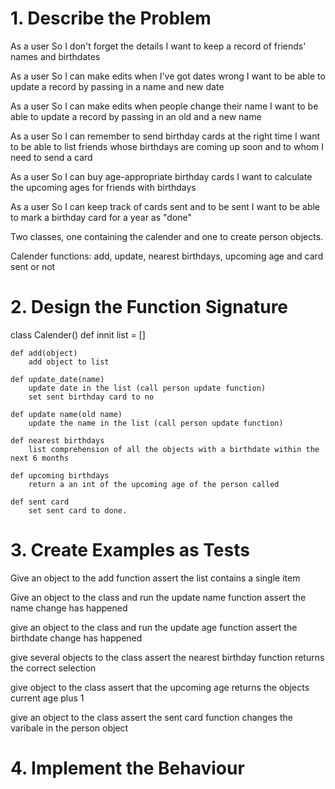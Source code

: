 # 1. Describe the Problem

As a user
So I don't forget the details
I want to keep a record of friends' names and birthdates

As a user
So I can make edits when I've got dates wrong
I want to be able to update a record by passing in a name and new date

As a user
So I can make edits when people change their name
I want to be able to update a record by passing in an old and a new name

As a user
So I can remember to send birthday cards at the right time
I want to be able to list friends whose birthdays are coming up soon and to whom I need to send a card

As a user
So I can buy age-appropriate birthday cards
I want to calculate the upcoming ages for friends with birthdays

As a user
So I can keep track of cards sent and to be sent
I want to be able to mark a birthday card for a year as "done"

Two classes, one containing the calender and one to create person objects.

Calender functions: add, update, nearest birthdays, upcoming age and card sent or not

# 2. Design the Function Signature

class Calender()
    def innit
        list = []

    def add(object)
        add object to list

    def update_date(name)
        update date in the list (call person update function)
        set sent birthday card to no

    def update name(old name)
        update the name in the list (call person update function)

    def nearest birthdays
        list comprehension of all the objects with a birthdate within the next 6 months

    def upcoming birthdays
        return a an int of the upcoming age of the person called

    def sent card 
        set sent card to done.


# 3. Create Examples as Tests

Give an object to the add function
assert the list contains a single item

Give an object to the class and run the update name function
assert the name change has happened

give an object to the class and run the update age function
assert the birthdate change has happened

give several objects to the class
assert the nearest birthday function returns the correct selection

give object to the class
assert that the upcoming age returns the objects current age plus 1

give an object to the class
assert the sent card function changes the varibale in the person object



# 4. Implement the Behaviour
